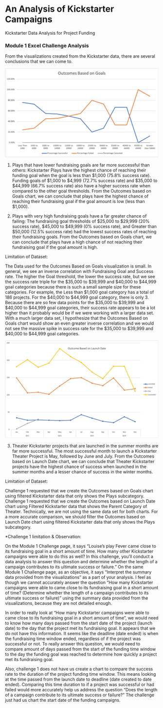 # An Analysis of Kickstarter Campaigns
Kickstarter Data Analysis for Project Funding 

### Module 1 Excel Challenge Analysis

From the visualizations created from the Kickstarter data, there are several conclusions that we can come to. 

![Outcomes_Based_on_Goals](Outcomes_Based_on_Goals.png)

1) Plays that have lower fundraising goals are far more successful than others: Kickstarter Plays have the highest chance of reaching their funding goal when the goal is less than $1,000 (75.8% success rate). Funding goals of $1,000 to $4,999 (72.7% success rate) and $35,000 to $44,999 (66.7% success rate) also have a higher success rate when compared to the other goal thresholds. From the Outcomes based on Goals chart, we can conclude that plays have the highest chance of reaching their fundraising goal if the goal amount is low (less than $1,000).

2) Plays with very high fundraising goals have a far greater chance of failing: The fundraising goal thresholds of $25,000 to $29,999 (20% success rate), $45,000 to $49,999 (0% success rate), and Greater than $50,000 (12.5% success rate) had the lowest success rates of reaching their fundraising goals. From the Outcomes based on Goals chart, we can conclude that plays have a high chance of not reaching their fundraising goal if the goal amount is high.

Limitation of Dataset: 

The Data used for the Outcomes Based on Goals visualization is small. In general, we see an inverse correlation with Fundraising Goal and Success rate. The higher the Goal threshold, the lower the success rate, but we see the success rate triple for the $35,000 to $39,999 and $40,000 to $44,999 goal categories because there is such a small sample size for these categories. For example, the Less than $1,000 goal category has a total of 186 projects. For the $40,000 to $44,999 goal category, there is only 3. Because there are so few data points for the $35,000 to $39,999 and $40,000 to $44,999 goal categories, their success rate appears to be a lot higher than it probably would be if we were working with a larger data set. With a much larger data set, I hypothesize that the Outcomes Based on Goals chart would show an even greater inverse correlation and we would not see the massive spike in success rate for the $35,000 to $39,999 and $40,000 to $44,999 goal categories.

![Outcome_Based_on_Launch_Date](Outcome_Based_on_Launch_Date.png)

3) Theater Kickstarter projects that are launched in the summer months are far more successful. The most successful month to launch a Kickstarter Theater Project is May, followed by June and July. From the Outcomes based on Launch Date chart, we can conclude that Theater Kickstarter projects have the highest chance of success when launched in the summer months and a lesser chance of success in the winter months.

Limitation of Dataset: 

Challenge 1 requested that we create the Outcomes based on Goals chart using filtered Kickstarter data that only shows the Plays subcategory. Challenge 1 requested that we create the Outcomes based on Launch Date chart using Filtered Kickstarter data that shows the Parent Category of Theater. Technically, we are not using the same data set for both charts. For a more accurate comparison, we should filter the Outcomes based on Launch Date chart using filtered Kickstarter data that only shows the Plays subcategory.

*Challenge 1 limitation & Observation:

On the Module 1 Challenge page, it says “Louise’s play Fever came close to its fundraising goal in a short amount of time. How many other Kickstarter campaigns were able to do this as well? In this challenge, you’ll conduct a data analysis to answer this question and determine whether the length of a campaign contributes to its ultimate success or failure.” On the same Module 1 Challenge page, as an objective, it says “Interpret the summary data provided from the visualizations” as a part of your analysis. I feel as though we cannot accurately answer the question “How many Kickstarter campaigns were able to came close to its fundraising goal in a short amount of time? (Determine whether the length of a campaign contributes to its ultimate success or failure)” using the summary data provided from the visualizations, because they are not detailed enough.

In order to really look at “How many Kickstarter campaigns were able to came close to its fundraising goal in a short amount of time”, we would need to know how many days passed from the start date of the project (launch date) to the day that the project met its fundraising goal. It appears that we do not have this information. It seems like the deadline (date ended) is when the fundraising time window ended, regardless of if the project was successful or not. To really answer this question, we would need to compare amount of days passed from the start of the funding time window to the day the funding goal was reached to determine how quickly a project met its fundraising goal.

Also, challenge 1 does not have us create a chart to compare the success rate to the duration of the project funding time window. This means looking at the time passed from the launch date to deadline (date created to date ended). Comparing this time duration to if a project was successful or had failed would more accurately help us address the question “Does the length of a campaign contribute to its ultimate success or failure?” The challenge just had us chart the start date of the funding campaigns.
